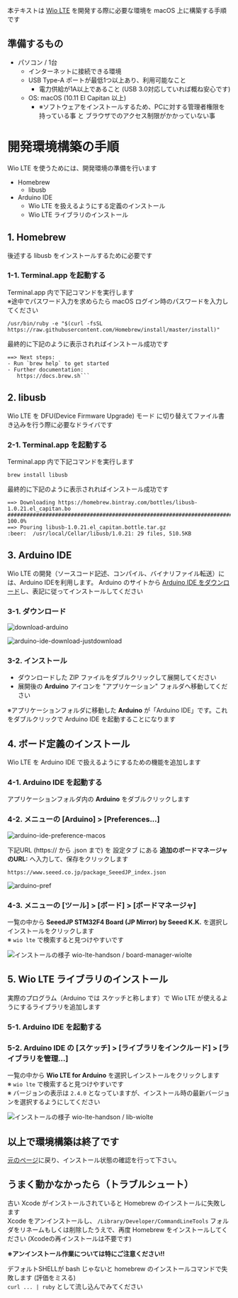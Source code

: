 本テキストは [Wio LTE](https://soracom.jp/products/wio_lte/) を開発する際に必要な環境を macOS 上に構築する手順です

## 準備するもの

* パソコン / 1台
    * インターネットに接続できる環境
    * USB Type-A ポートが最低1つ以上あり、利用可能なこと
        * 電力供給が1A以上であること (USB 3.0対応していれば概ね安心です)
    * OS: macOS (10.11 El Capitan 以上)
        * ※ソフトウェアをインストールするため、PCに対する管理者権限を持っている事 と ブラウザでのアクセス制限がかかっていない事

# 開発環境構築の手順

Wio LTE を使うためには、開発環境の準備を行います

* Homebrew
    * libusb
* Arduino IDE
    * Wio LTE を扱えるようにする定義のインストール
    * Wio LTE ライブラリのインストール

## 1. Homebrew

後述する libusb をインストールするために必要です

### 1-1. Terminal.app を起動する

Terminal.app 内で下記コマンドを実行します  
※途中でパスワード入力を求めらたら macOS ログイン時のパスワードを入力してください

```
/usr/bin/ruby -e "$(curl -fsSL https://raw.githubusercontent.com/Homebrew/install/master/install)"
```

最終的に下記のように表示されればインストール成功です

```
==> Next steps:
- Run `brew help` to get started
- Further documentation:
   https://docs.brew.sh```
```

## 2. libusb

Wio LTE を DFU(Device Firmware Upgrade) モード に切り替えてファイル書き込みを行う際に必要なドライバです

### 2-1. Terminal.app を起動する

Terminal.app 内で下記コマンドを実行します

```
brew install libusb
```

最終的に下記のように表示されればインストール成功です

```
==> Downloading https://homebrew.bintray.com/bottles/libusb-1.0.21.el_capitan.bo
######################################################################## 100.0%
==> Pouring libusb-1.0.21.el_capitan.bottle.tar.gz
:beer:  /usr/local/Cellar/libusb/1.0.21: 29 files, 510.5KB
```

## 3. Arduino IDE

Wio LTE の開発（ソースコード記述、コンパイル、バイナリファイル転送）には、Arduino IDEを利用します。 Arduino のサイトから [Arduino IDE をダウンロード](https://www.arduino.cc/en/main/software)し、表記に従ってインストールしてください

### 3-1. ダウンロード

![download-arduino](https://docs.google.com/drawings/d/e/2PACX-1vTOGgidIrsQ6NwO4fGlVHHaO_7kHsxBDDq-GzoFM-yZlvDHfjrSXvakwLhTZsYwyE6BTDcVDc4oJ01m/pub?w=841&h=544)

![arduino-ide-download-justdownload](https://docs.google.com/drawings/d/e/2PACX-1vSxk2FHGBqwe5MmiLxMCaJsXfruEOcZH8I_evvvE6jOiuXOKvs2o9Sj7WvG5i7n_-dK8nhZcpd6stgp/pub?w=745&h=472)

### 3-2. インストール

* ダウンロードした ZIP ファイルをダブルクリックして展開してください
* 展開後の **Arduino** アイコンを "アプリケーション" フォルダへ移動してください

※アプリケーションフォルダに移動した **Arduino** が「Arduino IDE」です。これをダブルクリックで Arduino IDE を起動することになります

## 4. ボード定義のインストール

Wio LTE を Arduino IDE で扱えるようにするための機能を追加します

### 4-1. Arduino IDE を起動する

アプリケーションフォルダ内の **Arduino** をダブルクリックします

### 4-2. メニューの [Arduino] > [Preferences...]  

![arduino-ide-preference-macos](https://docs.google.com/drawings/d/e/2PACX-1vREQ-eB07cNZXDjqQgnRR9rgKdp-PNEYL_partr41CApadlssk30V2Npu0bSBOMAX-qnT2fz0ULNwG8/pub?w=275&h=314)

下記URL (https:// から .json まで) を 設定タブ にある **追加のボードマネージャのURL:** へ入力して、保存をクリックします

```
https://www.seeed.co.jp/package_SeeedJP_index.json
```

![arduino-pref](https://docs.google.com/drawings/d/e/2PACX-1vRato9UW98VRjlt3A6oDULm9GTattfeIAdyBse9DnNduv1ZnoOBmJCBW_ZNB5aeGsv3qofMQZS7HcXj/pub?w=723&h=625)

### 4-3. メニューの [ツール] > [ボード] > [ボードマネージャ]

一覧の中から **SeeedJP STM32F4 Board (JP Mirror) by Seeed K.K.** を選択しインストールをクリックします  
※ `wio lte` で検索すると見つけやすいです  

![インストールの様子 wio-lte-handson / board-manager-wiolte](https://docs.google.com/drawings/d/e/2PACX-1vR9IdCB5yo0Zvks5QG9XEVR1MAWilwUoeKHu0ebC0xmjLaUpC7wgwNTuzBS3jH4ER6L2m3I6JVdhrDS/pub?w=781&h=436)  

## 5. Wio LTE ライブラリのインストール

実際のプログラム（Arduino では スケッチと称します）で Wio LTE が使えるようにするライブラリを追加します

### 5-1. Arduino IDE を起動する

### 5-2. Arduino IDE の [スケッチ] > [ライブラリをインクルード] > [ライブラリを管理…]

一覧の中から **Wio LTE for Arduino** を選択しインストールをクリックします  
※ `wio lte` で検索すると見つけやすいです  
※ バージョンの表示は `2.4.0` となっていますが、インストール時の最新バージョンを選択するようにしてください

![インストールの様子 wio-lte-handson / lib-wiolte](https://docs.google.com/drawings/d/e/2PACX-1vRaUkBbjhKKwgX3VBlW644SPUoWibASHvIro6Bxxk28XOjrZjiWX9Y5tGexIe96stSQlFepAUxJfMv2/pub?w=969&h=554)  

## 以上で環境構築は終了です

[元のページ](prepare#check)に戻り、インストール状態の確認を行って下さい。

## うまく動かなかったら（トラブルシュート）

古い Xcode がインストールされていると Homebrew のインストールに失敗します  
Xcode をアンインストールし、 `/Library/Developer/CommandLineTools` フォルダをリネームもしくは削除したうえで、再度 Homebrew をインストールしてください (Xcodeの再インストールは不要です)

**※アンインストール作業については特にご注意ください!!**

デフォルトSHELLが bash じゃないと homebrew のインストールコマンドで失敗します (評価をミスる)  
`curl ... | ruby` として流し込んでみてください
